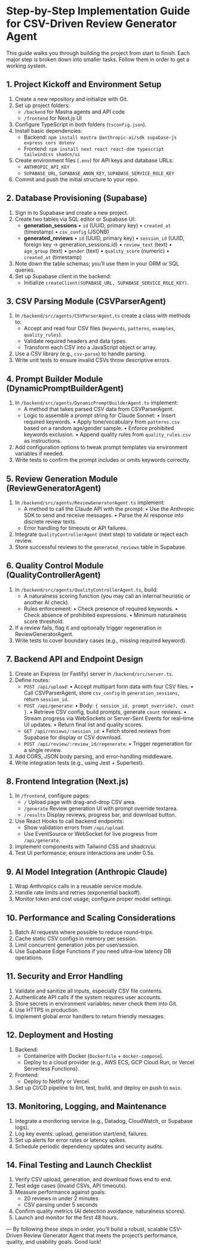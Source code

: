 # Step-by-Step Implementation Guide for CSV-Driven Review Generator Agent

This guide walks you through building the project from start to finish. Each major step is broken down into smaller tasks. Follow them in order to get a working system.

## 1. Project Kickoff and Environment Setup
1. Create a new repository and initialize with Git.
2. Set up project folders:
   - `/backend` for Mastra agents and API code
   - `/frontend` for Next.js UI
3. Configure TypeScript in both folders (`tsconfig.json`).
4. Install basic dependencies:
   - Backend: `npm install mastra @anthropic-ai/sdk supabase-js express cors dotenv`
   - Frontend: `npm install next react react-dom typescript tailwindcss shadcn/ui`
5. Create environment files (`.env`) for API keys and database URLs:
   - `ANTHROPIC_API_KEY`
   - `SUPABASE_URL`, `SUPABASE_ANON_KEY`, `SUPABASE_SERVICE_ROLE_KEY`
6. Commit and push the initial structure to your repo.

## 2. Database Provisioning (Supabase)
1. Sign in to Supabase and create a new project.
2. Create two tables via SQL editor or Supabase UI:
   - **generation_sessions**
     • `id` (UUID, primary key)
     • `created_at` (timestamp)
     • `csv_config` (JSONB)
   - **generated_reviews**
     • `id` (UUID, primary key)
     • `session_id` (UUID, foreign key → generation_sessions.id)
     • `review_text` (text)
     • `age_group` (text)
     • `gender` (text)
     • `quality_score` (numeric)
     • `created_at` (timestamp)
3. Note down the table schemas; you’ll use them in your ORM or SQL queries.
4. Set up Supabase client in the backend:
   - Initialize `createClient(SUPABASE_URL, SUPABASE_SERVICE_ROLE_KEY)`.

## 3. CSV Parsing Module (CSVParserAgent)
1. In `/backend/src/agents/CSVParserAgent.ts` create a class with methods to:
   - Accept and read four CSV files (`keywords`, `patterns`, `examples`, `quality_rules`).
   - Validate required headers and data types.
   - Transform each CSV into a JavaScript object or array.
2. Use a CSV library (e.g., `csv-parse`) to handle parsing.
3. Write unit tests to ensure invalid CSVs throw descriptive errors.

## 4. Prompt Builder Module (DynamicPromptBuilderAgent)
1. In `/backend/src/agents/DynamicPromptBuilderAgent.ts` implement:
   - A method that takes parsed CSV data from CSVParserAgent.
   - Logic to assemble a prompt string for Claude Sonnet:
     • Insert required keywords.
     • Apply tone/vocabulary from `patterns.csv` based on a random age/gender sample.
     • Enforce prohibited keywords exclusion.
     • Append quality rules from `quality_rules.csv` as instructions.
2. Add configuration options to tweak prompt templates via environment variables if needed.
3. Write tests to confirm the prompt includes or omits keywords correctly.

## 5. Review Generation Module (ReviewGeneratorAgent)
1. In `/backend/src/agents/ReviewGeneratorAgent.ts` implement:
   - A method to call the Claude API with the prompt:
     • Use the Anthropic SDK to send and receive messages.
     • Parse the AI response into discrete review texts.
   - Error handling for timeouts or API failures.
2. Integrate `QualityControllerAgent` (next step) to validate or reject each review.
3. Store successful reviews to the `generated_reviews` table in Supabase.

## 6. Quality Control Module (QualityControllerAgent)
1. In `/backend/src/agents/QualityControllerAgent.ts`, build:
   - A naturalness scoring function (you may call an internal heuristic or another AI check).
   - Rules enforcement:
     • Check presence of required keywords.
     • Check absence of prohibited expressions.
     • Minimum naturalness score threshold.
2. If a review fails, flag it and optionally trigger regeneration in ReviewGeneratorAgent.
3. Write tests to cover boundary cases (e.g., missing required keyword).

## 7. Backend API and Endpoint Design
1. Create an Express (or Fastify) server in `/backend/src/server.ts`.
2. Define routes:
   - `POST /api/upload`:
     • Accept multipart form data with four CSV files.
     • Call CSVParserAgent, store `csv_config` in `generation_sessions`, return `session_id`.
   - `POST /api/generate`:
     • Body: `{ session_id, prompt_override?, count }`.
     • Retrieve CSV config, build prompts, generate `count` reviews.
     • Stream progress via WebSockets or Server-Sent Events for real–time UI updates.
     • Return final list and quality scores.
   - `GET /api/reviews/:session_id`:
     • Fetch stored reviews from Supabase for display or CSV download.
   - `POST /api/review/:review_id/regenerate`:
     • Trigger regeneration for a single review.
3. Add CORS, JSON body parsing, and error-handling middleware.
4. Write integration tests (e.g., using Jest + Supertest).

## 8. Frontend Integration (Next.js)
1. In `/frontend`, configure pages:
   - `/` Upload page with drag-and-drop CSV area.
   - `/generate` Review generation UI with prompt override textarea.
   - `/results` Display reviews, progress bar, and download button.
2. Use React Hooks to call backend endpoints:
   - Show validation errors from `/api/upload`.
   - Use EventSource or WebSocket for live progress from `/api/generate`.
3. Implement components with Tailwind CSS and shadcn/ui.
4. Test UI performance; ensure interactions are under 0.5s.

## 9. AI Model Integration (Anthropic Claude)
1. Wrap Anthropics calls in a reusable service module.
2. Handle rate limits and retries (exponential backoff).
3. Monitor token and cost usage; configure proper model settings.

## 10. Performance and Scaling Considerations
1. Batch AI requests where possible to reduce round–trips.
2. Cache static CSV configs in memory per session.
3. Limit concurrent generation jobs per user/session.
4. Use Supabase Edge Functions if you need ultra–low latency DB operations.

## 11. Security and Error Handling
1. Validate and sanitize all inputs, especially CSV file contents.
2. Authenticate API calls if the system requires user accounts.
3. Store secrets in environment variables; never check them into Git.
4. Use HTTPS in production.
5. Implement global error handlers to return friendly messages.

## 12. Deployment and Hosting
1. Backend:
   - Containerize with Docker (`Dockerfile` + `docker-compose`).
   - Deploy to a cloud provider (e.g., AWS ECS, GCP Cloud Run, or Vercel Serverless Functions).
2. Frontend:
   - Deploy to Netlify or Vercel.
3. Set up CI/CD pipeline to lint, test, build, and deploy on push to `main`.

## 13. Monitoring, Logging, and Maintenance
1. Integrate a monitoring service (e.g., Datadog, CloudWatch, or Supabase logs).
2. Log key events: upload, generation start/end, failures.
3. Set up alerts for error rates or latency spikes.
4. Schedule periodic dependency updates and security audits.

## 14. Final Testing and Launch Checklist
1. Verify CSV upload, generation, and download flows end to end.
2. Test edge cases (invalid CSVs, API timeouts).
3. Measure performance against goals:
   - 20 reviews in under 2 minutes
   - CSV parsing under 5 seconds
4. Confirm quality metrics (AI detection avoidance, naturalness scores).
5. Launch and monitor for the first 48 hours.

—
By following these steps in order, you’ll build a robust, scalable CSV-Driven Review Generator Agent that meets the project’s performance, quality, and usability goals. Good luck!